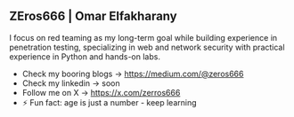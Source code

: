 ## ZEros666 | Omar Elfakharany

I focus on red teaming as my long-term goal while building experience in penetration testing, specializing in web and network security with practical experience in Python and hands-on labs.

- Check my booring blogs -> https://medium.com/@zeros666
- Check my linkedin -> soon
- Follow me on X -> https://x.com/zerros666
- ⚡ Fun fact: age is just a number - keep learning

